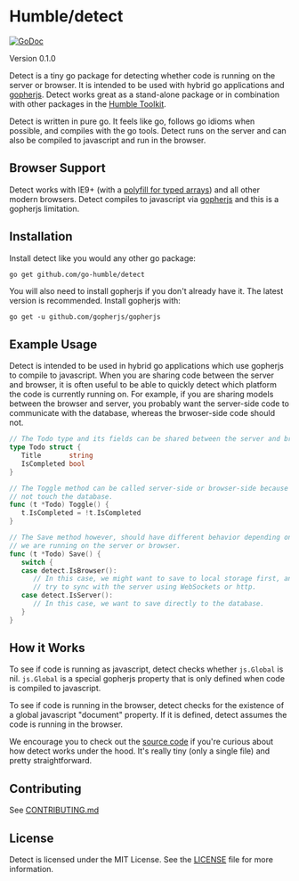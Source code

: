Humble/detect
=============

[![GoDoc](https://godoc.org/github.com/go-humble/detect?status.svg)](https://godoc.org/github.com/go-humble/detect)

Version 0.1.0

Detect is a tiny go package for detecting whether code is running on the server
or browser. It is intended to be used with hybrid go applications and
[gopherjs](https://github.com/gopherjs/gopherjs). Detect works great as a
stand-alone package or in combination with other packages in the
[Humble Toolkit](https://github.com/go-humble).

Detect is written in pure go. It feels like go, follows go idioms when possible, and
compiles with the go tools. Detect runs on the server and can also be compiled
to javascript and run in the browser.


Browser Support
---------------

Detect works with IE9+ (with a
[polyfill for typed arrays](https://github.com/inexorabletash/polyfill/blob/master/typedarray.js))
and all other modern browsers. Detect compiles to javascript via [gopherjs](https://github.com/gopherjs/gopherjs)
and this is a gopherjs limitation.


Installation
------------

Install detect like you would any other go package:

```bash
go get github.com/go-humble/detect
```

You will also need to install gopherjs if you don't already have it. The latest version is
recommended. Install gopherjs with:

```
go get -u github.com/gopherjs/gopherjs
```


Example Usage
-------------

Detect is intended to be used in hybrid go applications which use gopherjs to
compile to javascript. When you are sharing code between the server and browser,
it is often useful to be able to quickly detect which platform the code is
currently running on. For example, if you are sharing models between the browser
and server, you probably want the server-side code to communicate with the
database, whereas the brwoser-side code should not.

```go
// The Todo type and its fields can be shared between the server and browser.
type Todo struct {
   Title       string
   IsCompleted bool
}

// The Toggle method can be called server-side or browser-side because it does
// not touch the database.
func (t *Todo) Toggle() {
   t.IsCompleted = !t.IsCompleted
}

// The Save method however, should have different behavior depending on whether
// we are running on the server or browser.
func (t *Todo) Save() {
   switch {
   case detect.IsBrowser():
      // In this case, we might want to save to local storage first, and then
      // try to sync with the server using WebSockets or http.
   case detect.IsServer():
      // In this case, we want to save directly to the database.
   }
}
```

How it Works
------------

To see if code is running as javascript, detect checks whether `js.Global`
is nil. `js.Global` is a special gopherjs property that is only defined when
code is compiled to javascript.

To see if code is running in the browser, detect checks for the existence of a
global javascript "document" property. If it is defined, detect assumes the
code is running in the browser.

We encourage you to check out the
[source code](https://github.com/go-humble/detect/blob/master/detect.go) if
you're curious about how detect works under the hood. It's really tiny
(only a single file) and pretty straightforward.


Contributing
------------

See [CONTRIBUTING.md](https://github.com/go-humble/detect/blob/master/CONTRIBUTING.md)


License
-------

Detect is licensed under the MIT License. See the [LICENSE](https://github.com/go-humble/detect/blob/master/LICENSE)
file for more information.

